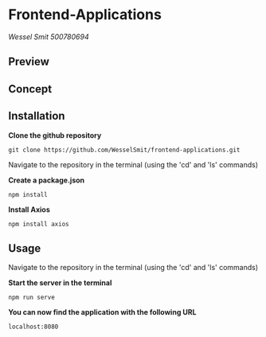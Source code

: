 # Frontend-Applications
_Wessel Smit 500780694_ 
 
## Preview

## Concept

## Installation
**Clone the github repository**
```
git clone https://github.com/WesselSmit/frontend-applications.git
```

Navigate to the repository in the terminal (using the 'cd' and 'ls' commands)

**Create a package.json**
```
npm install
```

**Install Axios**
```
npm install axios
```


## Usage
Navigate to the repository in the terminal (using the 'cd' and 'ls' commands)


**Start the server in the terminal**
```
npm run serve
```


**You can now find the application with the following URL**
```
localhost:8080
```
